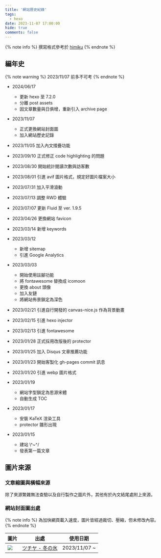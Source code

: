 ```yaml
---
title: '網站歷史紀錄'
tags:
  - hexo
date: 2023-11-07 17:00:00
hide: true
comments: false
---
```


{% note info %}
撰寫格式參考於 [himiku](https://www.himiku.com)
{% endnote %}

## 編年史

{% note warning %}
2023/11/07 前多不可考
{% endnote %}

- 2024/06/17
  - 更新 hexo 至 7.2.0
  - 分離 post assets
  - 因文章數量與日俱增，重新引入 archive page

- 2023/11/07
  - 正式更換網站封面圖
  - 加入網站歷史記錄

- 2023/11/05 加入內文摺疊功能
- 2023/09/10 正式修正 code highlighting 的問題
- 2023/08/30 開始統計閱讀次數與訪客數
- 2023/08/01 引進 avif 圖片格式，規定好圖片檔案大小
- 2023/07/31 加入平滑滾動
- 2023/07/13 調整 RWD 體驗
- 2023/07/07 更新 Fluid 至 ver. 1.9.5
- 2023/04/26 更換網站 favicon
- 2023/03/14 新增 keywords

- 2023/03/12
  - 新增 sitemap
  - 引進 Google Analytics

- 2023/03/03 
  - 開始使用註腳功能
  - 將 fontawesome 替換成 icomoon
  - 更換 about 頭像
  - 加入友鏈
  - 將網站佈景鎖定為深色

- 2023/02/21 引進自行開發的 canvas-nice.js 作為背景動畫
- 2023/02/15 引進 hexo injector
- 2023/02/13 引進 fontawesome
- 2023/01/28 正式採用改版後的 protector
- 2023/01/25 加入 Disqus 文章推薦功能
- 2023/01/23 開始客製化 gh-pages commit 訊息
- 2023/01/20 引進 webp 圖片格式

- 2023/01/19
  - 網站字型鎖定為思源宋體
  - 自動生成 TOC

- 2023/01/17
  - 安裝 KaTeX 渲染工具
  - protector 雛形出現

- 2023/01/15
  - 建站 \\^~^/
  - 發表第一篇文章

## 圖片來源

### 文章縮圖與橫幅來源

除了來源繁雜無法查驗以及自行製作之圖片外，其他有於內文結尾處附上來源。

### 網站封面圖出處

{% note info %}
為加快網頁載入速度，圖片皆經過裁切、壓縮，但未修改內容。
{% endnote %}

|  圖片  |  出處  |  使用日期  |
|  ----  |  ----  |  ----  |
| ![](https://pixiv.cat/86696637.jpg) | [ツチヤ - 冬の氷](https://www.pixiv.net/artworks/86696637) | 2023/11/07 ~ |
